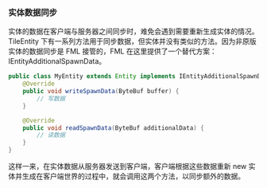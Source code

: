 ### 实体数据同步

实体的数据在客户端与服务器之间同步时，难免会遇到需要重新生成实体的情况。  
TileEntity 下有一系列方法用于同步数据，但实体并没有类似的方法。因为非原版实体的数据同步是 FML 接管的，FML 在这里提供了一个替代方案：IEntityAdditionalSpawnData。

```java
public class MyEntity extends Entity implements IEntityAdditionalSpawnData {
    @Override
    public void writeSpawnData(ByteBuf buffer) {
        // 写数据
    }

    @Override
    public void readSpawnData(ByteBuf additionalData) {
        // 读数据
    }
}
```

这样一来，在实体数据从服务器发送到客户端，客户端根据这些数据重新 new 实体并生成在客户端世界的过程中，就会调用这两个方法，以同步额外的数据。
